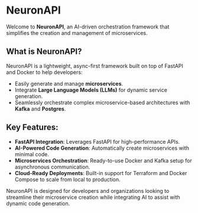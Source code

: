 # NeuronAPI

Welcome to **NeuronAPI**, an AI-driven orchestration framework that simplifies the creation and management of microservices.

## What is NeuronAPI?

NeuronAPI is a lightweight, async-first framework built on top of FastAPI and Docker to help developers:
- Easily generate and manage **microservices**.
- Integrate **Large Language Models (LLMs)** for dynamic service generation.
- Seamlessly orchestrate complex microservice-based architectures with **Kafka** and **Postgres**.

## Key Features:
- **FastAPI Integration**: Leverages FastAPI for high-performance APIs.
- **AI-Powered Code Generation**: Automatically create microservices with minimal code.
- **Microservices Orchestration**: Ready-to-use Docker and Kafka setup for asynchronous communication.
- **Cloud-Ready Deployments**: Built-in support for Terraform and Docker Compose to scale from local to production.

NeuronAPI is designed for developers and organizations looking to streamline their microservice creation while integrating AI to assist with dynamic code generation.

